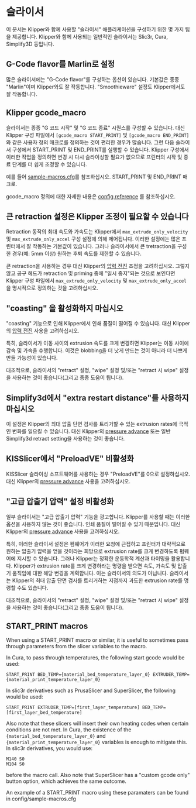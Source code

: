 # 슬라이서

이 문서는 Klipper와 함께 사용할 "슬라이서" 애플리케이션을 구성하기 위한 몇 가지 팁을 제공합니다. Klipper와 함께 사용되는 일반적인 슬라이서는 Slic3r, Cura, Simplify3D 등입니다.

## G-Code flavor를 Marlin로 설정

많은 슬라이서에는 "G-Code flavor"를 구성하는 옵션이 있습니다. 기본값은 종종 "Marlin"이며 Klipper와도 잘 작동합니다. "Smoothieware" 설정도 Klipper에서도 잘 작동합니다.

## Klipper gcode_macro

슬라이서는 종종 "G 코드 시작" 및 "G 코드 종료" 시퀀스를 구성할 수 있습니다. 대신 Klipper 구성 파일에서 `[gcode_macro START_PRINT]` 및 `[gcode_macro END_PRINT]`와 같은 사용자 정의 매크로를 정의하는 것이 편리한 경우가 많습니다. 그런 다음 슬라이서 구성에서 START_PRINT 및 END_PRINT를 실행할 수 있습니다. Klipper 구성에서 이러한 작업을 정의하면 변경 시 다시 슬라이싱할 필요가 없으므로 프린터의 시작 및 종료 단계를 더 쉽게 조정할 수 있습니다.

예를 들어 [sample-macros.cfg](../config/sample-macros.cfg)를 참조하십시오. START_PRINT 및 END_PRINT 매크로.

gcode_macro 정의에 대한 자세한 내용은 [config reference](Config_Reference.md#gcode_macro) 를 참조하십시오.

## 큰 retraction 설정은 Klipper 조정이 필요할 수 있습니다

Retraction 동작의 최대 속도와 가속도는 Klipper에서 `max_extrude_only_velocity` 및 `max_extrude_only_accel` 구성 설정에 의해 제어됩니다. 이러한 설정에는 많은 프린터에서 잘 작동하는 기본값이 있습니다. 그러나 슬라이서에서 큰 tretraction을 구성한 경우(예: 5mm 이상) 원하는 후퇴 속도를 제한할 수 있습니다.

큰 retraction을 사용하는 경우 대신 Klipper의 [압력 전진](Pressure_Advance.md) 조정을 고려하십시오. 그렇지 않고 공구 헤드가 retraction 및 priming 중에 "일시 중지"되는 것으로 보인다면 Klipper 구성 파일에서 `max_extrude_only_velocity` 및 `max_extrude_only_accel`을 명시적으로 정의하는 것을 고려하십시오.

## "coasting" 을 활성화하지 마십시오

"coasting" 기능으로 인해 Klipper에서 인쇄 품질이 떨어질 수 있습니다. 대신 Klipper의 [압력 전진](Pressure_Advance.md) 사용을 고려하십시오.

특히, 슬라이서가 이동 사이의 extrusion 속도를 크게 변경하면 Klipper는 이동 사이에 감속 및 가속을 수행합니다. 이것은 blobbing을 더 낫게 만드는 것이 아니라 더 나쁘게 만들 가능성이 있습니다.

대조적으로, 슬라이서의 "retract" 설정, "wipe" 설정 및/또는 "retract 시 wipe" 설정을 사용하는 것이 좋습니다(그리고 종종 도움이 됩니다).

## Simplify3d에서 "extra restart distance"를 사용하지 마십시오

이 설정은 Klipper의 최대 압출 단면 검사를 트리거할 수 있는 extrusion rates에 극적인 변화를 일으킬 수 있습니다. 대신 Klipper의 [pressure advance](Pressure_Advance.md) 또는 일반 Simplify3d retract setting을 사용하는 것이 좋습니다.

## KISSlicer에서 "PreloadVE" 비활성화

KISSlicer 슬라이싱 소프트웨어를 사용하는 경우 "PreloadVE"를 0으로 설정하십시오. 대신 Klipper의 [pressure advance](Pressure_Advance.md) 사용을 고려하십시오.

## "고급 압출기 압력" 설정 비활성화

일부 슬라이서는 "고급 압출기 압력" 기능을 광고합니다. Klipper를 사용할 때는 이러한 옵션을 사용하지 않는 것이 좋습니다. 인쇄 품질이 떨어질 수 있기 때문입니다. 대신 Klipper의 [pressure advance](Pressure_Advance.md) 사용을 고려하십시오.

특히, 이러한 슬라이서 설정은 펌웨어가 이러한 요청에 근접하고 프린터가 대략적으로 원하는 압출기 압력을 얻을 것이라는 희망으로 extrusion rate를 크게 변경하도록 펌웨어에 지시할 수 있습니다. 그러나 Klipper는 정확한 운동학적 계산과 타이밍을 활용합니다. Klipper가 extrusion rate를 크게 변경하라는 명령을 받으면 속도, 가속도 및 압출기 움직임에 대한 해당 변경을 계획합니다. 이는 슬라이서의 의도가 아닙니다. 슬라이서는 Klipper의 최대 압출 단면 검사를 트리거하는 지점까지 과도한 extrusion rate를 명령할 수도 있습니다.

대조적으로, 슬라이서의 "retract" 설정, "wipe" 설정 및/또는 "retract 시 wipe" 설정을 사용하는 것이 좋습니다(그리고 종종 도움이 됩니다).

## START_PRINT macros

When using a START_PRINT macro or similar, it is useful to sometimes pass through parameters from the slicer variables to the macro.

In Cura, to pass through temperatures, the following start gcode would be used:

```
START_PRINT BED_TEMP={material_bed_temperature_layer_0} EXTRUDER_TEMP={material_print_temperature_layer_0}
```

In slic3r derivatives such as PrusaSlicer and SuperSlicer, the following would be used:

```
START_PRINT EXTRUDER_TEMP=[first_layer_temperature] BED_TEMP=[first_layer_bed_temperature]
```

Also note that these slicers will insert their own heating codes when certain conditions are not met. In Cura, the existence of the `{material_bed_temperature_layer_0}` and `{material_print_temperature_layer_0}` variables is enough to mitigate this. In slic3r derivatives, you would use:

```
M140 S0
M104 S0
```

before the macro call. Also note that SuperSlicer has a "custom gcode only" button option, which achieves the same outcome.

An example of a START_PRINT macro using these paramaters can be found in config/sample-macros.cfg
